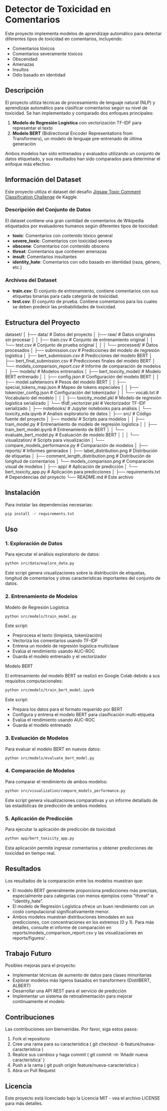 # Detector de Toxicidad en Comentarios

Este proyecto implementa modelos de aprendizaje automático para detectar diferentes tipos de toxicidad en comentarios, incluyendo:
- Comentarios tóxicos
- Comentarios severamente tóxicos
- Obscenidad
- Amenazas
- Insultos
- Odio basado en identidad

## Descripción

El proyecto utiliza técnicas de procesamiento de lenguaje natural (NLP) y aprendizaje automático para clasificar comentarios según su nivel de toxicidad. Se han implementado y comparado dos enfoques principales:

1. **Modelo de Regresión Logística** con vectorización TF-IDF para representar el texto
2. **Modelo BERT** (Bidirectional Encoder Representations from Transformers), un modelo de lenguaje pre-entrenado de última generación

Ambos modelos han sido entrenados y evaluados utilizando un conjunto de datos etiquetado, y sus resultados han sido comparados para determinar el enfoque más efectivo.

## Información del Dataset

Este proyecto utiliza el dataset del desafío [Jigsaw Toxic Comment Classification Challenge](https://www.kaggle.com/c/jigsaw-toxic-comment-classification-challenge/data) de Kaggle.

### Descripción del Conjunto de Datos

El dataset contiene una gran cantidad de comentarios de Wikipedia etiquetados por evaluadores humanos según diferentes tipos de toxicidad:

- **toxic**: Comentarios con contenido tóxico general
- **severe_toxic**: Comentarios con toxicidad severa
- **obscene**: Comentarios con contenido obsceno
- **threat**: Comentarios que contienen amenazas
- **insult**: Comentarios insultantes
- **identity_hate**: Comentarios con odio basado en identidad (raza, género, etc.)

### Archivos del Dataset

- **train.csv**: El conjunto de entrenamiento, contiene comentarios con sus etiquetas binarias para cada categoría de toxicidad.
- **test.csv**: El conjunto de prueba. Contiene comentarios para los cuales se deben predecir las probabilidades de toxicidad.

## Estructura del Proyecto
dataset/
│
├── data/                          # Datos del proyecto
│   ├── raw/                       # Datos originales sin procesar
│   │   ├── train.csv              # Conjunto de entrenamiento original
│   │   └── test.csv               # Conjunto de prueba original
│   │
│   └── processed/                 # Datos procesados
│       ├── submission.csv         # Predicciones del modelo de regresión logística
│       ├── bert_submission.csv    # Predicciones del modelo BERT
│       ├── bert_final_submission.csv # Predicciones finales del modelo BERT
│       └── models_comparison_report.csv # Informe de comparación de modelos
│
├── models/                        # Modelos entrenados
│   ├── bert_toxicity_model/       # Modelo BERT entrenado
│   │   ├── config.json            # Configuración del modelo BERT
│   │   ├── model.safetensors      # Pesos del modelo BERT
│   │   ├── special_tokens_map.json # Mapeo de tokens especiales
│   │   ├── tokenizer_config.json  # Configuración del tokenizador
│   │   └── vocab.txt              # Vocabulario del modelo
│   │
│   ├── toxicity_model.pkl         # Modelo de regresión logística serializado
│   └── tfidf_vectorizer.pkl       # Vectorizador TF-IDF serializado
│
├── notebooks/                     # Jupyter notebooks para análisis
│   └── toxicity_eda.ipynb         # Análisis exploratorio de datos
│
├── src/                           # Código fuente del proyecto
│   ├── models/                    # Scripts para modelos
│   │   ├── train_model.py         # Entrenamiento de modelo de regresión logística
│   │   ├── train_bert_model.ipynb    # Entrenamiento de BERT
│   │   └── evaluate_bert_model.py # Evaluación de modelo BERT
│   │
│   └── visualization/             # Scripts para visualización
│       └── compare_models_performance.py # Comparación de modelos
│
├── reports/                       # Informes generados
│   ├── label_distribution.png     # Distribución de etiquetas
│   ├── comment_length_distribution.png # Distribución de longitud de comentarios
│   └── models_comparison.png      # Comparación visual de modelos
│
├── app/                           # Aplicación de predicción
│   └── bert_toxicity_app.py       # Aplicación para predicciones
│
├── requirements.txt               # Dependencias del proyecto
└── README.md                      # Este archivo

## Instalación

Para instalar las dependencias necesarias:

```bash
pip install -r requirements.txt
 ```

## Uso
### 1. Exploración de Datos
Para ejecutar el análisis exploratorio de datos:

```bash
python src/data/explore_data.py
 ```

Este script genera visualizaciones sobre la distribución de etiquetas, longitud de comentarios y otras características importantes del conjunto de datos.

### 2. Entrenamiento de Modelos

Modelo de Regresión Logística
```bash
python src/models/train_model.py
 ```

Este script:

- Preprocesa el texto (limpieza, tokenización)
- Vectoriza los comentarios usando TF-IDF
- Entrena un modelo de regresión logística multiclase
- Evalúa el rendimiento usando AUC-ROC
- Guarda el modelo entrenado y el vectorizador

Modelo BERT

El entrenamiento del modelo BERT se realizó en Google Colab debido a sus requisitos computacionales:

```bash
python src/models/train_bert_model.ipynb
 ```

Este script:

- Prepara los datos para el formato requerido por BERT
- Configura y entrena el modelo BERT para clasificación multi-etiqueta
- Evalúa el rendimiento usando AUC-ROC
- Guarda el modelo entrenado
### 3. Evaluación de Modelos
Para evaluar el modelo BERT en nuevos datos:

```bash
python src/models/evaluate_bert_model.py
 ```

### 4. Comparación de Modelos
Para comparar el rendimiento de ambos modelos:

```bash
python src/visualization/compare_models_performance.py
 ```

Este script genera visualizaciones comparativas y un informe detallado de las estadísticas de predicción de ambos modelos.

### 5. Aplicación de Predicción
Para ejecutar la aplicación de predicción de toxicidad:

```bash
python app/bert_toxicity_app.py
 ```

Esta aplicación permite ingresar comentarios y obtener predicciones de toxicidad en tiempo real.

## Resultados
Los resultados de la comparación entre los modelos muestran que:

- El modelo BERT generalmente proporciona predicciones más precisas, especialmente para categorías con menos ejemplos como "threat" e "identity_hate".
- El modelo de Regresión Logística ofrece un buen rendimiento con un costo computacional significativamente menor.
- Ambos modelos muestran distribuciones bimodales en sus predicciones, con concentraciones en los extremos (0 y 1).
Para más detalles, consulte el informe de comparación en reports/models_comparison_report.csv y las visualizaciones en reports/figures/ .

## Trabajo Futuro
Posibles mejoras para el proyecto:

- Implementar técnicas de aumento de datos para clases minoritarias
- Explorar modelos más ligeros basados en transformers (DistilBERT, ALBERT)
- Desarrollar una API REST para el servicio de predicción
- Implementar un sistema de retroalimentación para mejorar continuamente el modelo
## Contribuciones
Las contribuciones son bienvenidas. Por favor, siga estos pasos:

1. Fork el repositorio
2. Cree una rama para su característica ( git checkout -b feature/nueva-caracteristica )
3. Realice sus cambios y haga commit ( git commit -m 'Añadir nueva característica' )
4. Push a la rama ( git push origin feature/nueva-caracteristica )
5. Abra un Pull Request
## Licencia
Este proyecto está licenciado bajo la Licencia MIT - vea el archivo LICENSE para más detalles.
